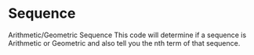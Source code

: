 # Sequence
Arithmetic/Geometric Sequence 
This code will determine if a sequence is Arithmetic or Geometric and also tell you the nth term of that sequence.
